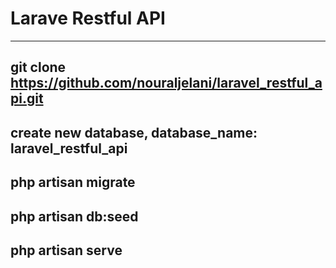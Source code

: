 # Larave Restful API
---
## git clone https://github.com/nouraljelani/laravel_restful_api.git
## create new database, database_name: laravel_restful_api
## php artisan migrate 
## php artisan db:seed
## php artisan serve

